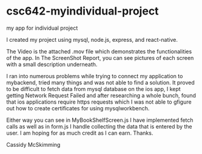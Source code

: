 # csc642-myindividual-project
my app for individual project 


I created my project using mysql, node.js, express, and react-native. 

The Video is the attached .mov file which demonstrates the functionalities of the app. In The ScreenShot Report, you can see pictures of each 
screen with a small description underneath. 

I ran into numerous problems while trying to connect my application to mybackend, tried many things and was not able to find a solution. 
It proved to be difficult to fetch data from mysql database on the ios app, I kept getting Network Request Failed and after researching a whole bunch, found that
ios applications require https requests which I was not able to gfigure out how to create certificates for using mysqlworkbench. 

Either way you can see in MyBookShelfScreen.js I have implemented fetch calls as well as in form.js I handle collecting the data that is entered by the user. I am hoping 
for as much credit as I can earn. Thanks.

Cassidy McSkimming


